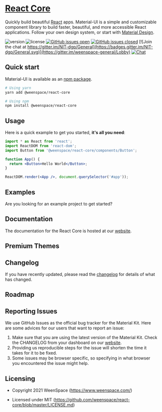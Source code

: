 # [React Core](https://demos.weenspace.com/react-core)

Quickly build beautiful [React](https://reactjs.org/) apps. Material-UI is a simple and customizable component library to build faster, beautiful, and more accessible React applications. Follow your own design system, or start with [Material Design](https://material.io/design/introduction/).

 ![version](https://img.shields.io/badge/version-1.0.0-blue.svg) ![license](https://img.shields.io/badge/license-MIT-blue.svg) [![GitHub issues open](https://img.shields.io/github/issues/weenspace/react-core.svg?maxAge=2592000)](https://github.com/weenspace/react-core/issues?q=is%3Aopen+is%3Aissue) [![GitHub issues closed](https://img.shields.io/github/issues-closed-raw/weenspace/react-core.svg?maxAge=2592000)](https://github.com/weenspace/react-core/issues?q=is%3Aissue+is%3Aclosed) [![Join the chat at https://gitter.im/NIT-dgp/General](https://badges.gitter.im/NIT-dgp/General.svg)](https://gitter.im/weenspace-general/Lobby) [![Chat](https://img.shields.io/badge/chat-on%20discord-7289da.svg)](https://discord.gg/E4aHAQy)


## Quick start

Material-UI is available as an [npm package](https://www.npmjs.com/package/@weenspace/react-core).

```sh
# Using yarn
yarn add @weenspace/react-core

# Using npm
npm install @weenspace/react-core

```

## Usage

Here is a quick example to get you started, **it's all you need**:

```jsx
import * as React from 'react';
import ReactDOM from 'react-dom';
import Button from '@weenspace/react-core/components/Button';

function App() {
  return <Button>Hello World</Button>;
}

ReactDOM.render(<App />, document.querySelector('#app'));
```

## Examples

Are you looking for an example project to get started?

## Documentation
The documentation for the React Core is hosted at our [website](https://demos.weenspace.com/react-core/#/documentation/tutorial).

## Premium Themes

## Changelog

If you have recently updated, please read the [changelog](https://github.com/WeenSpace/react-core/releases) for details of what has changed.

## Roadmap
## Reporting Issues

We use GitHub Issues as the official bug tracker for the Material Kit. Here are some advices for our users that want to report an issue:

1. Make sure that you are using the latest version of the Material Kit. Check the CHANGELOG from your dashboard on our [website](https://www.weenspace.com/).
2. Providing us reproducible steps for the issue will shorten the time it takes for it to be fixed.
3. Some issues may be browser specific, so specifying in what browser you encountered the issue might help.

## Licensing

- Copyright 2021 WeenSpace (https://www.weenspace.com/)

- Licensed under MIT (https://github.com/weenspace/react-core/blob/master/LICENSE.md)

